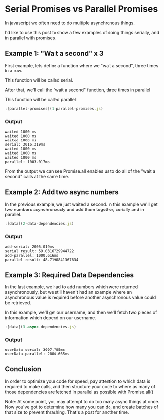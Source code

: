 # Serial Promises vs Parallel Promises

In javascript we often need to do multiple asynchronous things.

 I'd like to use this post to show a few examples of doing things serially, and in parallel with promises.

## Example 1: "Wait a second" x 3

First example, lets define a function where we "wait a second", three times in a row.

This function will be called serial.

After that, we'll call the "wait a second" function, three times in parallel

This function will be called parallel

```javascript
:[parallel-promises](1-parallel-promises.js)
```



### Output
```
waited 1000 ms
waited 1000 ms
waited 1000 ms
serial: 3016.319ms
waited 1000 ms
waited 1000 ms
waited 1000 ms
parallel: 1003.017ms
```

From the output we can see Promise.all enables us to do all of the "wait a second" calls at the same time.

## Example 2: Add two async numbers
In the previous example, we just waited a second. In this example we'll get two numbers asynchronously and add them together, serially and in parallel.

```javascript
:[data](2-data-dependencies.js)
```

### Output
```
add-serial: 2005.019ms
serial result: 59.0316729944722
add-parallel: 1000.616ms
parallel result: 48.7190841367634
```

## Example 3: Required Data Dependencies

In the last example, we had to add numbers which were returned asynchronously, but we still haven't had an example where an asynchronous value is required before another asynchronous value could be retrieved.

In this example, we'll get our username, and then we'll fetch two pieces of information which depend on our username.

```javascript
:[data](3-async-dependencies.js)
```


### Output
```
userData-serial: 3007.785ms
userData-parallel: 2006.665ms
```
## Conclusion

In order to optimize your code for speed, pay attention to which data is required to make calls, and then structure your code to where as many of those dependencies are fetched in parallel as possible with Promise.all()

Note: At some point, you may attempt to do too many async things at once. Now you've got to determine how many you can do, and create batches of that size to prevent thrashing. That's a post for another time.

